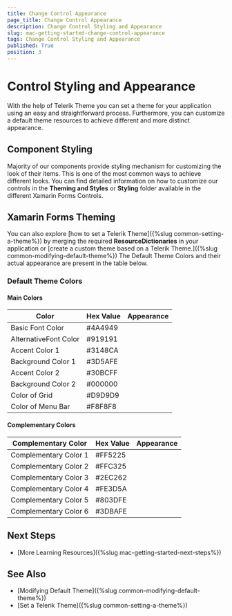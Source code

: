 ```yaml
---
title: Change Control Appearance
page_title: Change Control Appearance
description: Change Control Styling and Appearance
slug: mac-getting-started-change-control-appearance
tags: Change Control Styling and Appearance
published: True
position: 3
---
```


# Control Styling and Appearance

With the help of Telerik Theme you can set a theme for your application using an easy and straightforward process. Furthermore, you can customize a default theme resources to achieve different and more distinct appearance.

## Component Styling
Majority of our components provide styling mechanism for customizing the look of their items. This is one of the most common ways to achieve different looks. You can find detailed information on how to customize our controls in the __Theming and Styles__ or __Styling__ folder available in the different Xamarin Forms Controls.

## Xamarin Forms Theming
You can also explore [how to set a Telerik Theme]({%slug common-setting-a-theme%}) by merging the required __ResourceDictionaries__ in your application or [create a custom theme based on a Telerik Theme.]({%slug common-modifying-default-theme%}) The Default Theme Colors and their actual appearance are present in the table below.

### Default Theme Colors

#### Main Colors
|Color| Hex Value| Appearance |
|----------|-----------|-----------|
|Basic Font Color|#4A4949|<div class="theme-palette-color blue-basicfontcolor"></div>|
|AlternativeFont Color|#919191|<div class="theme-palette-color blue-alternativefontcolor"></div>|
|Accent Color 1|#3148CA|<div class="theme-palette-color blue-accentcolor1"></div>|
|Background Color 1|#3D5AFE|<div class="theme-palette-color blue-backgroundcolor1"></div>|
|Accent Color 2|#30BCFF|<div class="theme-palette-color blue-accentcolor2"></div>|
|Background Color 2|#000000|<div class="theme-palette-color blue-backgroundcolor2"></div>|
|Color of Grid|#D9D9D9|<div class="theme-palette-color blue-colorofgrid"></div>|
|Color of Menu Bar|#F8F8F8|<div class="theme-palette-color blue-colorofmenubar"></div>

#### Complementary Colors 

|Complementary Color| Hex Value| Appearance |
|----------|-----------|---|
|Complementary Color 1|#FF5225|<div class="theme-palette-color blue-complcolor1"></div>|
|Complementary Color 2|#FFC325|<div class="theme-palette-color blue-complcolor2"></div>|
|Complementary Color 3|#2EC262|<div class="theme-palette-color blue-complcolor3"></div>|
|Complementary Color 4|#FE3D5A|<div class="theme-palette-color blue-complcolor4"></div>|
|Complementary Color 5|#803DFE|<div class="theme-palette-color blue-complcolor5"></div>|
|Complementary Color 6|#3DBAFE|<div class="theme-palette-color blue-complcolor6"></div>

## Next Steps

* [More Learning Resources]({%slug mac-getting-started-next-steps%})

## See Also

* [Modifying Default Theme]({%slug common-modifying-default-theme%})
* [Set a Telerik Theme]({%slug common-setting-a-theme%})
